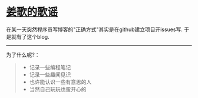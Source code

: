 # <a href="https://github.com/lihaiyang/blog/issues" target=_blank>姜歌的歌谣</a>

在某一天突然程序员写博客的"正确方式"其实是在github建立项目开issues写. 于是就有了这个blog.

------

为了什么呢?：

> * 记录一些编程笔记
> * 记录一些趣闻见识
> * 也许能认识一些有意思的人
> * 当然自己玩玩也蛮开心的

